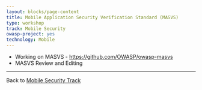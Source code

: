 ```yaml
---
layout: blocks/page-content
title: Mobile Application Security Verification Standard (MASVS)
type: workshop
track: Mobile Security
owasp-project: yes
technology: Mobile
---
```


* Working on MASVS - https://github.com/OWASP/owasp-masvs
* MASVS Review and Editing


----
Back to [Mobile Security Track](index.html)
